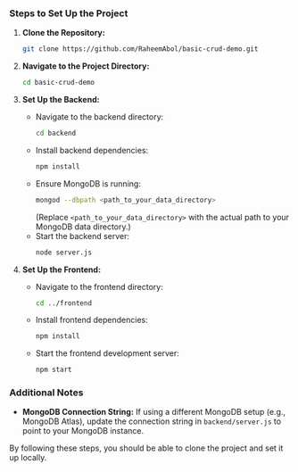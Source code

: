 
### Steps to Set Up the Project

1. **Clone the Repository:**
   ```bash
   git clone https://github.com/RaheemAbol/basic-crud-demo.git
   ```

2. **Navigate to the Project Directory:**
   ```bash
   cd basic-crud-demo
   ```

3. **Set Up the Backend:**
   - Navigate to the backend directory:
     ```bash
     cd backend
     ```
   - Install backend dependencies:
     ```bash
     npm install
     ```
   - Ensure MongoDB is running:
     ```bash
     mongod --dbpath <path_to_your_data_directory>
     ```
     (Replace `<path_to_your_data_directory>` with the actual path to your MongoDB data directory.)
   - Start the backend server:
     ```bash
     node server.js
     ```

4. **Set Up the Frontend:**
   - Navigate to the frontend directory:
     ```bash
     cd ../frontend
     ```
   - Install frontend dependencies:
     ```bash
     npm install
     ```
   - Start the frontend development server:
     ```bash
     npm start
     ```

### Additional Notes

- **MongoDB Connection String:**
  If using a different MongoDB setup (e.g., MongoDB Atlas), update the connection string in `backend/server.js` to point to your MongoDB instance.


By following these steps, you should be able to clone the project and set it up locally.
